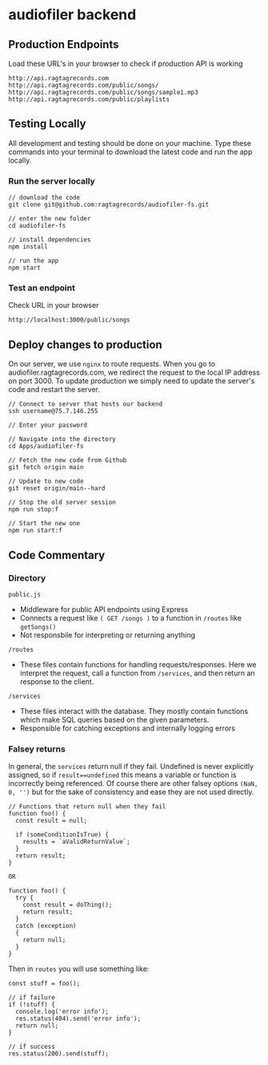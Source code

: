 # audiofiler backend


## Production Endpoints
Load these URL's in your browser to check if production API is working
```
http://api.ragtagrecords.com
http://api.ragtagrecords.com/public/songs/
http://api.ragtagrecords.com/public/songs/sample1.mp3
http://api.ragtagrecords.com/public/playlists
```

## Testing Locally

All development and testing should be done on your machine. Type these commands into your terminal to download the latest code and run the app locally.

### Run the server locally
```
// download the code
git clone git@github.com:ragtagrecords/audiofiler-fs.git 

// enter the new folder
cd audiofiler-fs 

// install dependencies
npm install 

// run the app
npm start
```

### Test an endpoint
Check URL in your browser
```
http://localhost:3000/public/songs
```


## Deploy changes to production
On our server, we use `nginx` to route requests. When you go to audiofiler.ragtagrecords.com, we redirect the request to the local IP address on port 3000. To update production we simply need to update the server's code and restart the server.
```
// Connect to server that hosts our backend
ssh username@75.7.146.255

// Enter your password

// Navigate into the directory
cd Apps/audiofiler-fs

// Fetch the new code from Github
git fetch origin main

// Update to new code
git reset origin/main--hard

// Stop the old server session
npm run stop:f

// Start the new one
npm run start:f
```

## Code Commentary

### Directory
`public.js`
- Middleware for public API endpoints using Express
- Connects a request like `( GET /songs )` to a function in `/routes` like `getSongs()`
- Not responsbile for interpreting or returning anything

`/routes`
- These files contain functions for handling requests/responses. Here we interpret the request, call a function from `/services`, and then return an response to the client.

`/services`
- These files interact with the database. They mostly contain functions which make SQL queries based on the given parameters.
- Responsible for catching exceptions and internally logging errors

### Falsey returns
In general, the `services` return null if they fail. Undefined is never explicitly assigned, so if `result==undefined` this means a variable or function is incorrectly being referenced. Of course there are other falsey options `(NaN, 0, '')` but for the sake of consistency and ease they are not used directly.
```
// Functions that return null when they fail
function foo() {
  const result = null;

  if (someConditionIsTrue) {
    results = `aValidReturnValue`;
  }
  return result;
}

OR 

function foo() {
  try {
    const result = doThing();
    return result;
  }
  catch (exception)
  {
    return null;
  }
}
```

Then in `routes` you will use something like:
```
const stuff = foo();

// if failure
if (!stuff) {
  console.log('error info');
  res.status(404).send('error info');
  return null;
}

// if success
res.status(200).send(stuff);
```


